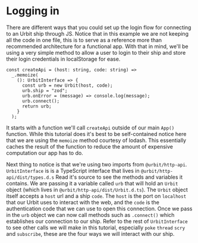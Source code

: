# Logging in

There are different ways that you could set up the login flow for connecting to an Urbit ship through JS. Notice that in this example we are not keeping all the code in one file, this is to serve as a reference more than recommended architecture for a functional app. With that in mind, we'll be using a very simple method to allow a user to login to their ship and store their login credentials in localStorage for ease.

```
const createApi = (host: string, code: string) =>
  _.memoize(
    (): UrbitInterface => {
      const urb = new Urbit(host, code);
      urb.ship = "zod";
      urb.onError = (message) => console.log(message);
      urb.connect();
      return urb;
    }
  );
```

It starts with a function we'll call `createApi` outside of our main `App()` function. While this tutorial does it's best to be self-contained notice here that we are using the `memoize` method courtesy of lodash. This essentially caches the result of the function to reduce the amount of expensive computation our app has to do.

Next thing to notice is that we're using two imports from `@urbit/http-api`. `UrbitInterface` is is a TypeScript interface that lives in `@urbit/http-api/dist/types.d.s` Read it's source to see the methods and variables it contains. We are passing it a variable called `urb` that will hold an `Urbit` object (which lives in `@urbit/http-api/dist/Urbit.d.ts`). The `Urbit` object itself accepts a `host` url and a ship `code`. The `host` is the port on `localhost` that our Urbit uses to interact with the web, and the `code` is the authentication code that we can use to open this connection. Once we pass in the `urb` object we can now call methods such as `.connect()` which establishes our connection to our ship. Refer to the rest of `UrbitInterface` to see other calls we will make in this tutorial, especially `poke` `thread` `scry` and `subscribe`, these are the four ways we will interact with our ship.
